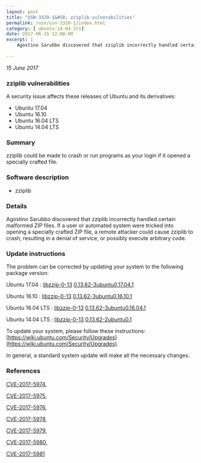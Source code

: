 ```yaml
---
layout: post
title: "USN-3320-1&#58; zziplib vulnerabilities"
permalink: /usn/usn-3320-1/index.html
category: [ ubuntu-14.04-lts]
date: 2017-06-15 12:00:00
excerpt: |
    Agostino Sarubbo discovered that zziplib incorrectly handled certain malformed ZIP files. If a user or automated system were tricked into opening a specially crafted ZIP file, a remote attacker could cause zziplib to crash, resulting in a denial of service, or possibly execute arbitrary code. 
    
--- 
```

 
 

*15 June 2017*

### zziplib vulnerabilities

A security issue affects these releases of Ubuntu and its derivatives:

* Ubuntu 17.04
* Ubuntu 16.10
* Ubuntu 16.04 LTS
* Ubuntu 14.04 LTS

### Summary

zziplib could be made to crash or run programs as your login if it opened a specially crafted file.

### Software description

* zziplib 

### Details

Agostino Sarubbo discovered that zziplib incorrectly handled certain malformed ZIP files. If a user or automated system were tricked into opening a specially crafted ZIP file, a remote attacker could cause zziplib to crash, resulting in a denial of service, or possibly execute arbitrary code. 

### Update instructions

The problem can be corrected by updating your system to the following package version:

Ubuntu 17.04
 : [libzzip-0-13](https://launchpad.net/ubuntu/+source/zziplib) <span> [0.13.62-3ubuntu0.17.04.1](https://launchpad.net/ubuntu/+source/zziplib/0.13.62-3ubuntu0.17.04.1) </span> 

Ubuntu 16.10
 : [libzzip-0-13](https://launchpad.net/ubuntu/+source/zziplib) <span> [0.13.62-3ubuntu0.16.10.1](https://launchpad.net/ubuntu/+source/zziplib/0.13.62-3ubuntu0.16.10.1) </span> 

Ubuntu 16.04 LTS
 : [libzzip-0-13](https://launchpad.net/ubuntu/+source/zziplib) <span> [0.13.62-3ubuntu0.16.04.1](https://launchpad.net/ubuntu/+source/zziplib/0.13.62-3ubuntu0.16.04.1) </span> 

Ubuntu 14.04 LTS
 : [libzzip-0-13](https://launchpad.net/ubuntu/+source/zziplib) <span> [0.13.62-2ubuntu0.1](https://launchpad.net/ubuntu/+source/zziplib/0.13.62-2ubuntu0.1) </span> 

To update your system, please follow these instructions: [https://wiki.ubuntu.com/Security/Upgrades](https://wiki.ubuntu.com/Security/Upgrades).

In general, a standard system update will make all the necessary changes. 

### References

 
 [CVE-2017-5974](http://people.ubuntu.com/~ubuntu-security/cve/CVE-2017-5974), 

 [CVE-2017-5975](http://people.ubuntu.com/~ubuntu-security/cve/CVE-2017-5975), 

 [CVE-2017-5976](http://people.ubuntu.com/~ubuntu-security/cve/CVE-2017-5976), 

 [CVE-2017-5978](http://people.ubuntu.com/~ubuntu-security/cve/CVE-2017-5978), 

 [CVE-2017-5979](http://people.ubuntu.com/~ubuntu-security/cve/CVE-2017-5979), 

 [CVE-2017-5980](http://people.ubuntu.com/~ubuntu-security/cve/CVE-2017-5980), 

 [CVE-2017-5981](http://people.ubuntu.com/~ubuntu-security/cve/CVE-2017-5981)
 

